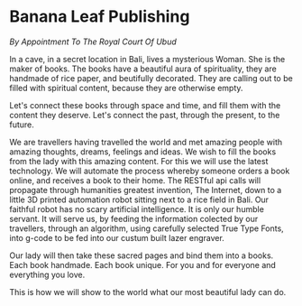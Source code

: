 # Banana Leaf Publishing

*By Appointment To The Royal Court Of Ubud*

In a cave, in a secret location in Bali, lives a mysterious Woman. She is the maker of books.
The books have a beautiful aura of spirituality, they are handmade of rice paper, and beutifully decorated.
They are calling out to be filled with spiritual content, because they are otherwise empty.

Let's connect these books through space and time, and fill them with the content they deserve. Let's connect the past,
through the present, to the future.

We are travellers having travelled the world and met amazing people with amazing thoughts, dreams, feelings and ideas.
We wish to fill the books from the lady with this amazing content. For this we will use the latest technology. We
will automate the process whereby someone orders a book online, and receives a book to their home. The RESTful api calls will  propagate through
humanities greatest invention, The Internet, down to a little 3D printed automation robot sitting next to a rice field in
Bali. Our faithful robot has no scary artificial intelligence. It is only our humble servant. It will serve us, by
feeding the information colected by our travellers, through an algorithm, using carefully selected True Type Fonts, into
g-code to be fed into our custum built lazer engraver.

Our lady will then take these sacred pages and bind them into a books. Each book handmade. Each book unique. For you and for everyone and everything you love.

This is how we will show to the world what our most beautiful lady can do.
